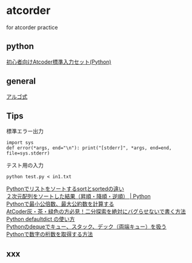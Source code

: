 # atcorder
for atcorder practice

## python
[初心者向けAtcoder標準入力セット(Python)](https://qiita.com/jamjamjam/items/e066b8c7bc85487c0785)

## general
[アルゴ式](https://algo-method.com/)

## Tips

標準エラー出力

```
import sys
def error(*args, end="\n"): print("[stderr]", *args, end=end, file=sys.stderr)
```

テスト用の入力

```
python test.py < in1.txt
```

[Pythonでリストをソートするsortとsortedの違い](https://note.nkmk.me/python-list-sort-sorted/)  
[２次元配列をソートした結果（昇順・降順・逆順） | Python](https://www.suzu6.net/posts/73-sort-2d-list/)  
[Pythonで最小公倍数、最大公約数を計算する](https://ictsr4.com/py/m0150.html)  
[AtCoder灰・茶・緑色の方必見！二分探索を絶対にバグらせないで書く方法](https://www.forcia.com/blog/001434.html)  
[Python defaultdict の使い方](https://qiita.com/xza/items/72a1b07fcf64d1f4bdb7)  
[Pythonのdequeでキュー、スタック、デック（両端キュー）を扱う](https://note.nkmk.me/python-collections-deque/)  
[Pythonで数字の桁数を取得する方法](https://qiita.com/RShirakawa/items/23f8f1d907dc40ebbdd2)

## xxx
